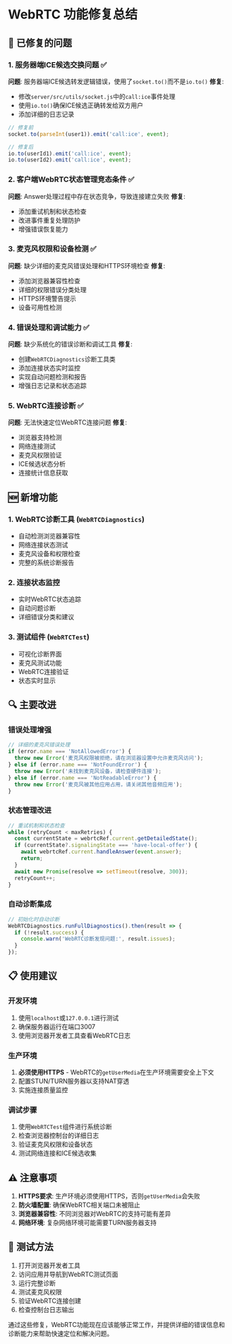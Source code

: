 # WebRTC 功能修复总结

## 🔧 已修复的问题

### 1. 服务器端ICE候选交换问题 ✅
**问题**: 服务器端ICE候选转发逻辑错误，使用了`socket.to()`而不是`io.to()`
**修复**: 
- 修改`server/src/utils/socket.js`中的`call:ice`事件处理
- 使用`io.to()`确保ICE候选正确转发给双方用户
- 添加详细的日志记录

```javascript
// 修复前
socket.to(parseInt(user1)).emit('call:ice', event);

// 修复后  
io.to(userId1).emit('call:ice', event);
io.to(userId2).emit('call:ice', event);
```

### 2. 客户端WebRTC状态管理竞态条件 ✅
**问题**: Answer处理过程中存在状态竞争，导致连接建立失败
**修复**:
- 添加重试机制和状态检查
- 改进事件重复处理防护
- 增强错误恢复能力

### 3. 麦克风权限和设备检测 ✅
**问题**: 缺少详细的麦克风错误处理和HTTPS环境检查
**修复**:
- 添加浏览器兼容性检查
- 详细的权限错误分类处理
- HTTPS环境警告提示
- 设备可用性检测

### 4. 错误处理和调试能力 ✅
**问题**: 缺少系统化的错误诊断和调试工具
**修复**:
- 创建`WebRTCDiagnostics`诊断工具类
- 添加连接状态实时监控
- 实现自动问题检测和报告
- 增强日志记录和状态追踪

### 5. WebRTC连接诊断 ✅
**问题**: 无法快速定位WebRTC连接问题
**修复**:
- 浏览器支持检测
- 网络连接测试
- 麦克风权限验证
- ICE候选状态分析
- 连接统计信息获取

## 🆕 新增功能

### 1. WebRTC诊断工具 (`WebRTCDiagnostics`)
- 自动检测浏览器兼容性
- 网络连接状态测试
- 麦克风设备和权限检查
- 完整的系统诊断报告

### 2. 连接状态监控
- 实时WebRTC状态追踪
- 自动问题诊断
- 详细错误分类和建议

### 3. 测试组件 (`WebRTCTest`)
- 可视化诊断界面
- 麦克风测试功能
- WebRTC连接验证
- 状态实时显示

## 🔍 主要改进

### 错误处理增强
```typescript
// 详细的麦克风错误处理
if (error.name === 'NotAllowedError') {
  throw new Error('麦克风权限被拒绝，请在浏览器设置中允许麦克风访问');
} else if (error.name === 'NotFoundError') {
  throw new Error('未找到麦克风设备，请检查硬件连接');
} else if (error.name === 'NotReadableError') {
  throw new Error('麦克风被其他应用占用，请关闭其他音频应用');
}
```

### 状态管理改进
```typescript
// 重试机制和状态检查
while (retryCount < maxRetries) {
  const currentState = webrtcRef.current.getDetailedState();
  if (currentState?.signalingState === 'have-local-offer') {
    await webrtcRef.current.handleAnswer(event.answer);
    return;
  }
  await new Promise(resolve => setTimeout(resolve, 300));
  retryCount++;
}
```

### 自动诊断集成
```typescript
// 初始化时自动诊断
WebRTCDiagnostics.runFullDiagnostics().then(result => {
  if (!result.success) {
    console.warn('WebRTC诊断发现问题:', result.issues);
  }
});
```

## 📋 使用建议

### 开发环境
1. 使用`localhost`或`127.0.0.1`进行测试
2. 确保服务器运行在端口3007
3. 使用浏览器开发者工具查看WebRTC日志

### 生产环境
1. **必须使用HTTPS** - WebRTC的`getUserMedia`在生产环境需要安全上下文
2. 配置STUN/TURN服务器以支持NAT穿透
3. 实施连接质量监控

### 调试步骤
1. 使用`WebRTCTest`组件进行系统诊断
2. 检查浏览器控制台的详细日志
3. 验证麦克风权限和设备状态
4. 测试网络连接和ICE候选收集

## ⚠️ 注意事项

1. **HTTPS要求**: 生产环境必须使用HTTPS，否则`getUserMedia`会失败
2. **防火墙配置**: 确保WebRTC相关端口未被阻止
3. **浏览器兼容性**: 不同浏览器对WebRTC的支持可能有差异
4. **网络环境**: 复杂网络环境可能需要TURN服务器支持

## 🧪 测试方法

1. 打开浏览器开发者工具
2. 访问应用并导航到WebRTC测试页面
3. 运行完整诊断
4. 测试麦克风权限
5. 验证WebRTC连接创建
6. 检查控制台日志输出

通过这些修复，WebRTC功能现在应该能够正常工作，并提供详细的错误信息和诊断能力来帮助快速定位和解决问题。